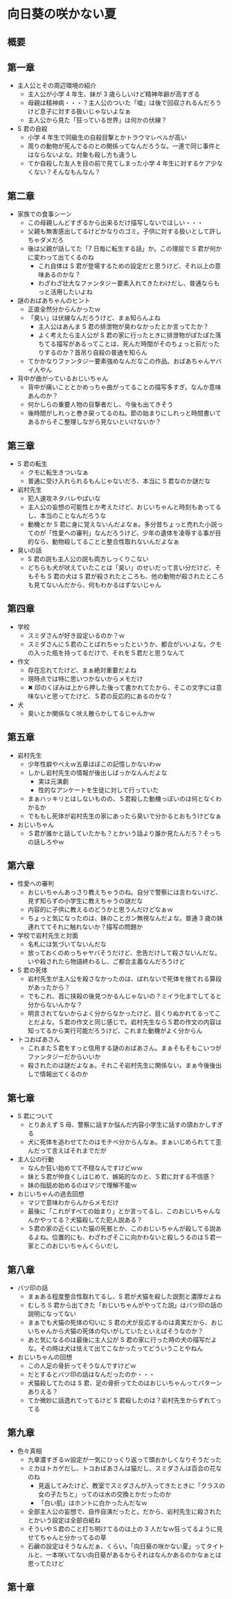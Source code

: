 # 向日葵の咲かない夏

## 概要

## 第一章

-   主人公とその周辺環境の紹介
    -   主人公が小学 4 年生、妹が 3 歳らしいけど精神年齢が高すぎる
    -   母親は精神病・・・？主人公のついた「嘘」は後で回収されるんだろうけど息子に対する扱いじゃないよなぁ
    -   主人公から見た「狂っている世界」は何かの伏線？
-   S 君の自殺
    -   小学 4 年生で同級生の自殺目撃とかトラウマレベルが高い
    -   周りの動物が死んでるのとの関係ってなんだろうな。一連で同じ事件とはならないよな。対象も殺し方も違うし
    -   てか自殺した友人を目の前で見てしまった小学 4 年生に対するケア少なくない？そんなもんなん？

## 第二章

-   家族での食事シーン
    -   この母親しんどすぎるから出来るだけ描写しないでほしい・・・
    -   父親も無害感出してるけどかなりのゴミ。子供に対する扱いとして許しちゃダメだろ
    -   後は父親が話してた「7 日毎に転生する話」か。この理屈で S 君が何かに変わって出てくるのね
        -   これ自体は S 君が登場するための設定だと思うけど、それ以上の意味あるのかな？
        -   わざわざ壮大なファンタジー要素入れてきたわけだし、普通ならもっと活用したいよね
-   謎のおばあちゃんのヒント
    -   正直全然分からんかったｗ
    -   「臭い」は伏線なんだろうけど、まぁ知らんよね
        -   主人公はあんま S 君の排泄物が臭わなかったとか言ってたか？
        -   よく考えたら主人公が S 君の家に行ったときに排泄物がぽたぽた落ちてる描写があるってことは、死んだ時間がそのちょっと前だったりするのか？首吊り自殺の普通を知らん
    -   てかかなりファンタジー要素強めなんだなこの作品。おばあちゃんヤバイ人やん
-   背中が曲がっているおじいちゃん
    -   背中が痛いこととかめっちゃ曲がってることの描写多すぎ。なんか意味あんのか？
    -   何かしらの重要人物の目撃者だし、今後も出てきそう
    -   後時間がしれっと巻き戻ってるのね。節の始まりにしれっと時間書いてあるからそこ整理しながら見ないといけないか？

## 第三章

-   S 君の転生
    -   クモに転生きついなぁ
    -   普通に受け入れられるもんじゃないだろ、本当に S 君なのか謎だな
-   岩村先生
    -   犯人速攻ネタバレやばいな
    -   主人公の妄想の可能性とか考えたけど、おじいちゃんと時刻もあってるし、本当のことなんだろうな
    -   動機とか S 君に身に覚えないんだよなぁ。多分昔ちょっと売れた小説ってのが「性愛への審判」なんだろうけど、少年の遺体を凌辱する事が目的なら、動物殺してることと整合性取れないんだよなぁ
-   臭いの話
    -   S 君の説も主人公の説も両方しっくりこない
    -   どちらも犬が吠えていたことは「臭い」のせいだって言い分だけど、そもそも S 君の犬は S 君が殺されたところも、他の動物が殺されたところも見てないんだから、何もわかるはずないじゃん

## 第四章

-   学校
    -   スミダさんが好き設定いるのか？ｗ
    -   スミダさんにＳ君のことばれちゃったというか、都合がいいよな。クモの入った瓶を持ってるだけで、それをＳ君だと思うなんて
-   作文
    -   存在忘れてたけど、まぁ絶対重要だよね
    -   現時点では特に思いつかないからメモだけ
    -   ✖ 印のくぼみは上から押した後って書かれてたから、そこの文字には意味ないと思ってたけど、Ｓ君の反応的にあるのかな？
-   犬
    -   臭いとか関係なく吠え散らかしてるじゃんかｗ

## 第五章

-   岩村先生
    -   少年性癖やべえｗ五章ほぼこの記憶しかないわｗ
    -   しかし岩村先生の情報が後出しばっかなんんだよな
        -   実は元演劇
        -   性的なアンケートを生徒に対して行っていた
    -   まぁハッキリとはしないものの、Ｓ君殺した動機っぽいのは何となくわかるか
    -   でももし死体が岩村先生の家にあったら臭いで分かるとおもうけどなぁ
-   おじいちゃん
    -   Ｓ君が誰かと話していたかも？とかいう話より誰か見たんだろ？そっちの話しろやｗ

## 第六章

-   性愛への審判
    -   おじいちゃんあっさり教えちゃうのね。自分で警察には言わないけど、見ず知らずの小学生に教えちゃうの謎だな
    -   内容的に子供に教えるのどうかと思うんだけどなぁｗ
    -   ちょっと気になったのは、妹のことガン無視なんだよな。普通 3 歳の妹連れててそれに触れないか？描写の問題か
-   学校で岩村先生と対面
    -   名札には気づいてないんだな
    -   放っておくのめっちゃヤバそうだけど、忠告だけして殺さないんだな。いや殺されたら物語終わるし、ご都合主義なんだろうけど
-   S 君の死体
    -   岩村先生が主人公を殺さなかったのは、ばれないで死体を捨てれる算段があったから？
    -   でもこれ、首に挟殺の後見つかるんじゃないの？ミイラ化までしてると分からないんかな？
    -   明言されてないからよく分からなかったけど、目くりぬかれてるってことだよな。Ｓ君の作文と同じ感じで。岩村先生ならＳ君の作文の内容は知ってるから実行可能だろうけど、これまた動機がよく分からん
-   トコおばあさん
    -   これまたＳ君をすっと信用する謎のおばあさん。まぁそもそもこいつがファンタジーだからいいか
    -   殺されたのは謎だよなぁ。それこそ岩村先生に関係ない。まぁ今後後出しで情報出てくるのか

## 第七章

-   S 君について
    -   とりあえず S 母、警察に話すか悩んだ内容小学生に話すの頭おかしすぎる
    -   犬に死体を追わせてたのはモチベ分からんなぁ。まぁいじめられてて歪んだって言えばそれまでだが
-   主人公の行動
    -   なんか狂い始めてて不穏なんですけどｗｗ
    -   妹とＳ君が仲良くしはじめて、嫉妬的なのと、Ｓ君に対する不信感？
    -   妹の指舐め始めるのはマジで理解不能ｗ
-   おじいちゃんの過去回想
    -   マジで意味わからんからメモだけ
    -   最後に「これがすべての始まり」とか言ってるし、このおじいちゃんなんかやってる？犬猫殺してた犯人説ある？
    -   Ｓ君の家の近くにいた猫の死骸とか、このおじいちゃんが殺してる説あるよね。位置的にも、わざわざそこに向かわないと殺しうるのはＳ君一家とこのおじいちゃんくらいだし

## 第八章

-   バツ印の話
    -   まぁある程度整合性取れてるし、S 君が犬猫を殺した説割と濃厚だよね
    -   むしろ S 君から出てきた「おじいちゃんがやってた説」はバツ印の話の説明になってない
    -   まぁでも犬猫の死体の匂いに S 君の犬が反応するのは真実だから、おじいちゃんから犬猫の死体の匂いがしていたといえばそうなのか？
    -   あと気になるのは最後に主人公が S 君の家に行った時の犬の描写だよな。その時は犬は怯えて出てこなかったってどういうことやねん
-   おじいちゃんの回想
    -   この人足の骨折ってそうなんですけどｗ
    -   だとするとバツ印の話はなんだったのか・・・
    -   犬猫殺してたのは S 君、足の骨折ってたのはおじいちゃんってパターンありえる？
    -   てか微妙に話逸れてってるけど S 君殺したのは？岩村先生からずれてってる

## 第九章

-   色々真相
    -   九章濃すぎるｗ設定が一気にひっくり返って頭おかしくなりそうだった
    -   ミカはトカゲだし、トコおばあさんは猫だし、スミダさんは百合の花なのね
        -   見返してみたけど、教室でスミダさんが入ってきたときに「クラスの女の子たちと」ってのは水の交換とかだったのか
        -   「白い肌」はホントに白かったんだなｗ
    -   全部主人公の妄想で、自作自演だったと。だから、岩村先生に殺されたとかいう設定は全部白紙ね
    -   そういやＳ君のこと打ち明けてるのは上の 3 人だなｗ狂ってるように見せてちゃんと分かってるの草
    -   石鹸の設定はそうなんだぁ、くらい。「向日葵の咲かない夏」ってタイトルと、一本咲いてない向日葵があるからそれはなんかあるのかなぁとは思ってたけど

## 第十章
